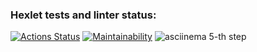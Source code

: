 ### Hexlet tests and linter status:
[![Actions Status](https://github.com/AndreiZaikin/frontend-project-44/actions/workflows/hexlet-check.yml/badge.svg)](https://github.com/AndreiZaikin/frontend-project-44/actions)
[![Maintainability](https://api.codeclimate.com/v1/badges/a355141b19f5fdbc2672/maintainability)](https://codeclimate.com/github/AndreiZaikin/frontend-project-44/maintainability)
![asciinema 5-th step](https://asciinema.org/a/gBBOVLLzcPPgujDBdm07aIBtv)
